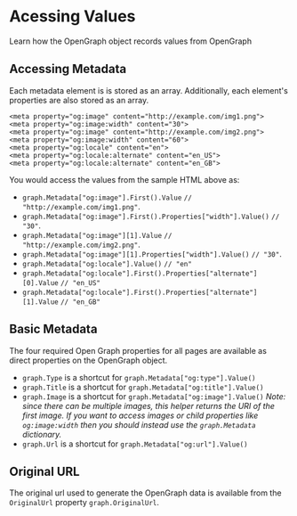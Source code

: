 
# Acessing Values
Learn how the OpenGraph object records values from OpenGraph

## Accessing Metadata

Each metadata element is is stored as an array. Additionally, each element's properties are also stored as an array.

    <meta property="og:image" content="http://example.com/img1.png">
    <meta property="og:image:width" content="30">
    <meta property="og:image" content="http://example.com/img2.png">
    <meta property="og:image:width" content="60">
    <meta property="og:locale" content="en">
	<meta property="og:locale:alternate" content="en_US">
    <meta property="og:locale:alternate" content="en_GB">
    
You would access the values from the sample HTML above as:

* `graph.Metadata["og:image"].First().Value`  `// "http://example.com/img1.png"`.
* `graph.Metadata["og:image"].First().Properties["width"].Value()` `// "30"`.
* `graph.Metadata["og:image"][1].Value` `// "http://example.com/img2.png"`.
* `graph.Metadata["og:image"][1].Properties["width"].Value()` `// "30"`.
* `graph.Metadata["og:locale"].Value()` `// "en"`
* `graph.Metadata["og:locale"].First().Properties["alternate"][0].Value` `// "en_US"`
* `graph.Metadata["og:locale"].First().Properties["alternate"][1].Value` `// "en_GB"`

## Basic Metadata

The four required Open Graph properties for all pages are available as direct properties on the OpenGraph object.

* `graph.Type` is a shortcut for `graph.Metadata["og:type"].Value()`
* `graph.Title` is a shortcut for `graph.Metadata["og:title"].Value()`
* `graph.Image` is a shortcut for `graph.Metadata["og:image"].Value()` 
*Note: since there can be multiple images, this helper returns the URI of the 
first image.  If you want to access images or child properties like `og:image:width` then you 
should instead use the `graph.Metadata` dictionary.*
* `graph.Url` is a shortcut for `graph.Metadata["og:url"].Value()`

## Original URL 
The original url used to generate the OpenGraph data is available from the `OriginalUrl` property
`graph.OriginalUrl`.
